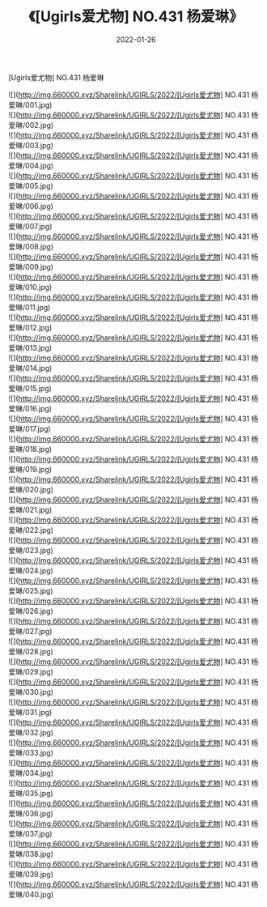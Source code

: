 ﻿---
layout: post
title:  《[Ugirls爱尤物] NO.431 杨爱琳》
date:   2022-01-26
img: http://img.660000.xyz/Sharelink/UGIRLS/2022/[Ugirls爱尤物] NO.431 杨爱琳/000.jpg
categories: [美女, 清纯, 唯美]
---

[Ugirls爱尤物] NO.431 杨爱琳

 ![](http://img.660000.xyz/Sharelink/UGIRLS/2022/[Ugirls爱尤物] NO.431 杨爱琳/001.jpg) <br>![](http://img.660000.xyz/Sharelink/UGIRLS/2022/[Ugirls爱尤物] NO.431 杨爱琳/002.jpg) <br>![](http://img.660000.xyz/Sharelink/UGIRLS/2022/[Ugirls爱尤物] NO.431 杨爱琳/003.jpg) <br>![](http://img.660000.xyz/Sharelink/UGIRLS/2022/[Ugirls爱尤物] NO.431 杨爱琳/004.jpg) <br>![](http://img.660000.xyz/Sharelink/UGIRLS/2022/[Ugirls爱尤物] NO.431 杨爱琳/005.jpg) <br>![](http://img.660000.xyz/Sharelink/UGIRLS/2022/[Ugirls爱尤物] NO.431 杨爱琳/006.jpg) <br>![](http://img.660000.xyz/Sharelink/UGIRLS/2022/[Ugirls爱尤物] NO.431 杨爱琳/007.jpg) <br>![](http://img.660000.xyz/Sharelink/UGIRLS/2022/[Ugirls爱尤物] NO.431 杨爱琳/008.jpg) <br>![](http://img.660000.xyz/Sharelink/UGIRLS/2022/[Ugirls爱尤物] NO.431 杨爱琳/009.jpg) <br>![](http://img.660000.xyz/Sharelink/UGIRLS/2022/[Ugirls爱尤物] NO.431 杨爱琳/010.jpg) <br>![](http://img.660000.xyz/Sharelink/UGIRLS/2022/[Ugirls爱尤物] NO.431 杨爱琳/011.jpg) <br>![](http://img.660000.xyz/Sharelink/UGIRLS/2022/[Ugirls爱尤物] NO.431 杨爱琳/012.jpg) <br>![](http://img.660000.xyz/Sharelink/UGIRLS/2022/[Ugirls爱尤物] NO.431 杨爱琳/013.jpg) <br>![](http://img.660000.xyz/Sharelink/UGIRLS/2022/[Ugirls爱尤物] NO.431 杨爱琳/014.jpg) <br>![](http://img.660000.xyz/Sharelink/UGIRLS/2022/[Ugirls爱尤物] NO.431 杨爱琳/015.jpg) <br>![](http://img.660000.xyz/Sharelink/UGIRLS/2022/[Ugirls爱尤物] NO.431 杨爱琳/016.jpg) <br>![](http://img.660000.xyz/Sharelink/UGIRLS/2022/[Ugirls爱尤物] NO.431 杨爱琳/017.jpg) <br>![](http://img.660000.xyz/Sharelink/UGIRLS/2022/[Ugirls爱尤物] NO.431 杨爱琳/018.jpg) <br>![](http://img.660000.xyz/Sharelink/UGIRLS/2022/[Ugirls爱尤物] NO.431 杨爱琳/019.jpg) <br>![](http://img.660000.xyz/Sharelink/UGIRLS/2022/[Ugirls爱尤物] NO.431 杨爱琳/020.jpg) <br>![](http://img.660000.xyz/Sharelink/UGIRLS/2022/[Ugirls爱尤物] NO.431 杨爱琳/021.jpg) <br>![](http://img.660000.xyz/Sharelink/UGIRLS/2022/[Ugirls爱尤物] NO.431 杨爱琳/022.jpg) <br>![](http://img.660000.xyz/Sharelink/UGIRLS/2022/[Ugirls爱尤物] NO.431 杨爱琳/023.jpg) <br>![](http://img.660000.xyz/Sharelink/UGIRLS/2022/[Ugirls爱尤物] NO.431 杨爱琳/024.jpg) <br>![](http://img.660000.xyz/Sharelink/UGIRLS/2022/[Ugirls爱尤物] NO.431 杨爱琳/025.jpg) <br>![](http://img.660000.xyz/Sharelink/UGIRLS/2022/[Ugirls爱尤物] NO.431 杨爱琳/026.jpg) <br>![](http://img.660000.xyz/Sharelink/UGIRLS/2022/[Ugirls爱尤物] NO.431 杨爱琳/027.jpg) <br>![](http://img.660000.xyz/Sharelink/UGIRLS/2022/[Ugirls爱尤物] NO.431 杨爱琳/028.jpg) <br>![](http://img.660000.xyz/Sharelink/UGIRLS/2022/[Ugirls爱尤物] NO.431 杨爱琳/029.jpg) <br>![](http://img.660000.xyz/Sharelink/UGIRLS/2022/[Ugirls爱尤物] NO.431 杨爱琳/030.jpg) <br>![](http://img.660000.xyz/Sharelink/UGIRLS/2022/[Ugirls爱尤物] NO.431 杨爱琳/031.jpg) <br>![](http://img.660000.xyz/Sharelink/UGIRLS/2022/[Ugirls爱尤物] NO.431 杨爱琳/032.jpg) <br>![](http://img.660000.xyz/Sharelink/UGIRLS/2022/[Ugirls爱尤物] NO.431 杨爱琳/033.jpg) <br>![](http://img.660000.xyz/Sharelink/UGIRLS/2022/[Ugirls爱尤物] NO.431 杨爱琳/034.jpg) <br>![](http://img.660000.xyz/Sharelink/UGIRLS/2022/[Ugirls爱尤物] NO.431 杨爱琳/035.jpg) <br>![](http://img.660000.xyz/Sharelink/UGIRLS/2022/[Ugirls爱尤物] NO.431 杨爱琳/036.jpg) <br>![](http://img.660000.xyz/Sharelink/UGIRLS/2022/[Ugirls爱尤物] NO.431 杨爱琳/037.jpg) <br>![](http://img.660000.xyz/Sharelink/UGIRLS/2022/[Ugirls爱尤物] NO.431 杨爱琳/038.jpg) <br>![](http://img.660000.xyz/Sharelink/UGIRLS/2022/[Ugirls爱尤物] NO.431 杨爱琳/039.jpg) <br>![](http://img.660000.xyz/Sharelink/UGIRLS/2022/[Ugirls爱尤物] NO.431 杨爱琳/040.jpg) <br>